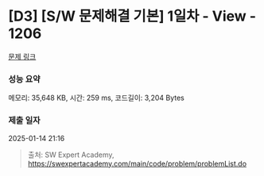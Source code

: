 # [D3] [S/W 문제해결 기본] 1일차 - View - 1206 

[문제 링크](https://swexpertacademy.com/main/code/problem/problemDetail.do?contestProbId=AV134DPqAA8CFAYh) 

### 성능 요약

메모리: 35,648 KB, 시간: 259 ms, 코드길이: 3,204 Bytes

### 제출 일자

2025-01-14 21:16



> 출처: SW Expert Academy, https://swexpertacademy.com/main/code/problem/problemList.do